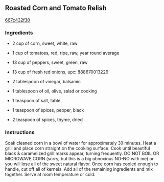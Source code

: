 ## Roasted Corn and Tomato Relish

[667c432f30](http://www.food.com/recipe/roasted-corn-and-tomato-relish-298895)

### Ingredients

 - 2 cup of corn, sweet, white, raw

 - 1 cup of tomatoes, red, ripe, raw, year round average

 - 13 cup of peppers, sweet, green, raw

 - 13 cup of fresh red onions, upc: 888670013229

 - 2 tablespoon of vinegar, balsamic

 - 1 tablespoon of oil, olive, salad or cooking

 - 1 teaspoon of salt, table

 - 1 teaspoon of spices, pepper, black

 - 2 teaspoon of spices, thyme, dried

### Instructions

Soak cleaned corn in a bowl of water for approximately 30 minutes. Heat a grill and place corn straight on the cooking surface. Cook until beautiful black & caramelized grill marks appear, turning frequently. DO NOT BOIL OR MICROWAVE CORN (sorry, but this is a big obnoxious NO-NO with me) or you will lose all of the sweet natural flavor. Once corn has cooled enough to handle, cut off all of kernels. Add all of the remaining ingredients and mix together. Serve at room temperature or cold.